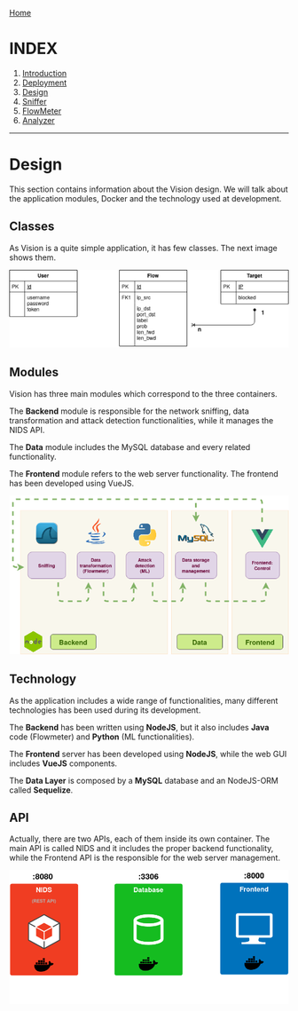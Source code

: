 [Home](https://nagomez97.github.io/ML-NIDS/)

# INDEX
1. [Introduction](documentation.md)
2. [Deployment](deployment.md)
3. [Design](design.md)
4. [Sniffer](sniffer.md)
5. [FlowMeter](flowmeter.md)
6. [Analyzer](analyzer.md)

---

# Design
This section contains information about the Vision design. We will talk about the application modules, Docker and the technology used at development.

## Classes
As Vision is a quite simple application, it has few classes. The next image shows them.

![Class diagram](images/classes.png "Vision class diagram.")

## Modules
Vision has three main modules which correspond to the three containers.

The **Backend** module is responsible for the network sniffing, data transformation and attack detection functionalities, while it manages the NIDS API.

The **Data** module includes the MySQL database and every related functionality.

The **Frontend** module refers to the web server functionality. The frontend has been developed using VueJS.

![Modules](images/modules.png "Vision modules.")

## Technology
As the application includes a wide range of functionalities, many different technologies has been used during its development.

The **Backend** has been written using **NodeJS**, but it also includes **Java** code (Flowmeter) and **Python** (ML functionalities).

The **Frontend** server has been developed using **NodeJS**, while the web GUI includes **VueJS** components.

The **Data Layer** is composed by a **MySQL** database and an NodeJS-ORM called **Sequelize**.

## API
Actually, there are two APIs, each of them inside its own container. The main API is called NIDS and it includes the proper backend functionality, while the Frontend API is the responsible for the web server management.

![API image](images/API.png "Vision containers.")